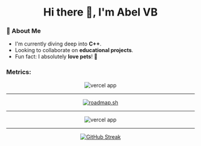 <meta property="og:image" content="https://i.ibb.co/jR33T0w/abel8260-og-img.png" />

<h1 align="center">Hi there 👋, I'm Abel VB</h1>


### 🌱 About Me

- I'm currently diving deep into **C++**.
- Looking to collaborate on **educational projects**.
- Fun fact: I absolutely **love pets**! 🐾


### Metrics:

<p align="center">
    <img src="https://github-readme-stats.vercel.app/api/top-langs/?username=abel8260&theme=blue-green" alt="vercel app"/>
</p>

---

<p align="center">
    <a href="https://roadmap.sh">
        <img src="https://api.roadmap.sh/v1-badge/tall/64e2cea2ced78d29353345ec?variant=dark" alt="roadmap.sh"/>
    </a>
</p>

---

<p align="center">
    <img src="https://github-readme-stats.vercel.app/api?username=abel8260&theme=blue-green" alt="vercel app"/>
</p>

---
<p align="center">
    <a href="https://github.com/abel8260">
        <img src="https://github-readme-streak-stats.herokuapp.com/?user=abel8260&theme=calm" alt="GitHub Streak"/>
    </a>
</p>

